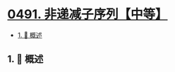 # [0491. 非递减子序列【中等】](https://github.com/tnotesjs/TNotes.leetcode/tree/main/notes/0491.%20%E9%9D%9E%E9%80%92%E5%87%8F%E5%AD%90%E5%BA%8F%E5%88%97%E3%80%90%E4%B8%AD%E7%AD%89%E3%80%91)

<!-- region:toc -->

- [1. 📝 概述](#1--概述)

<!-- endregion:toc -->

## 1. 📝 概述

